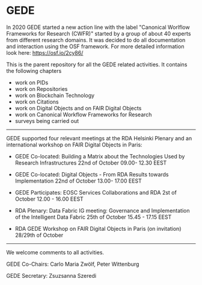# GEDE
In 2020 GEDE started a new action line with the label "Canonical Worlflow Frameworks for Research (CWFR)" started by a group of about 40 experts from different research domains. It was decided to do all documentation and interaction using the OSF framework. For more detailed information look here: https://osf.io/2cy86/ 

This is the parent repository for all the GEDE related activities. It contains the following chapters
- work on PIDs
- work on Repositories
- work on Blockchain Technology
- work on Citations
- work on Digital Objects and on FAIR Digital Objects
- work on Canonical Workflow Frameworks for Research 
- surveys being carried out
--------------------------------------------------------------------------------------------------
GEDE supported four relevant meetings at the RDA Helsinki Plenary and an international workshop on FAIR Digital Objects in Paris:

- GEDE Co-located: Building a Matrix about the Technologies Used by Research Infrastructures
  22nd of October 09.00- 12.30 EEST

- GEDE Co-located: Digital Objects - From RDA Results towards Implementation
  22nd of October 13.00- 17.00 EEST

- GEDE Participates: EOSC Services Collaborations and RDA 
  2st of October 12.00 - 16.00 EEST

- RDA Plenary: Data Fabric IG meeting: Governance and Implementation of the Intelligent Data Fabric
  25th of October 15.45 - 17.15 EEST
  
- RDA GEDE Workshop on FAIR Digital Objects in Paris (on invitation)
  28/29th of October 

--------------------------------------------------------------------------------------------------

We welcome comments to all activities. 

GEDE Co-Chairs: Carlo Maria Zwölf, Peter Wittenburg

GEDE Secretary: Zsuzsanna Szeredi
